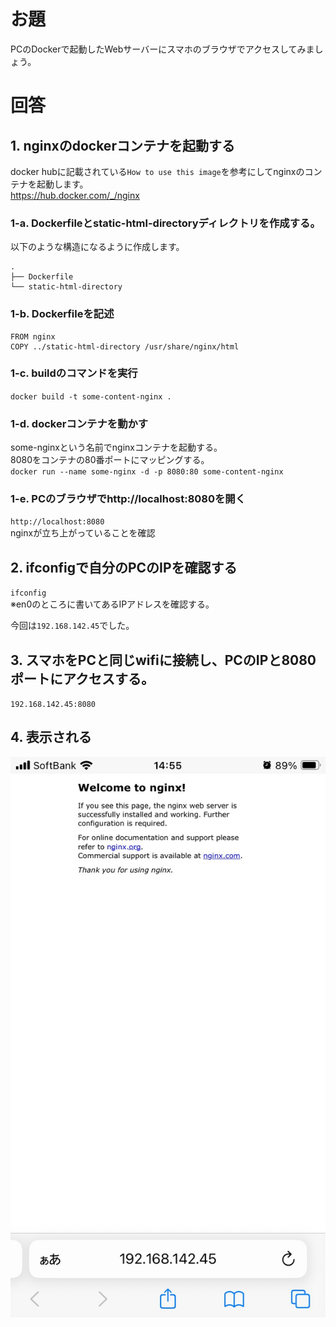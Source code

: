 # お題
PCのDockerで起動したWebサーバーにスマホのブラウザでアクセスしてみましょう。


# 回答

## 1. nginxのdockerコンテナを起動する

docker hubに記載されている`How to use this image`を参考にしてnginxのコンテナを起動します。<br>
https://hub.docker.com/_/nginx

### 1-a. Dockerfileとstatic-html-directoryディレクトリを作成する。
以下のような構造になるように作成します。
```
.
├── Dockerfile
└── static-html-directory
```

### 1-b. Dockerfileを記述
```
FROM nginx
COPY ../static-html-directory /usr/share/nginx/html
```

### 1-c. buildのコマンドを実行
`docker build -t some-content-nginx .`

### 1-d. dockerコンテナを動かす
some-nginxという名前でnginxコンテナを起動する。<br>
8080をコンテナの80番ポートにマッピングする。<br>
`docker run --name some-nginx -d -p 8080:80 some-content-nginx`

### 1-e. PCのブラウザでhttp://localhost:8080を開く
`http://localhost:8080`<br>
nginxが立ち上がっていることを確認

## 2. ifconfigで自分のPCのIPを確認する
`ifconfig`<br>
※en0のところに書いてあるIPアドレスを確認する。<br>

今回は`192.168.142.45`でした。

## 3. スマホをPCと同じwifiに接続し、PCのIPと8080ポートにアクセスする。

`192.168.142.45:8080`

## 4. 表示される
<img src="./images/Image.jpeg">





